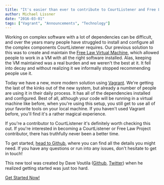 ```yaml
---
title: "It's easier than ever to contribute to CourtListener and Free Law Project"
author: Michael Lissner
date: "2016-03-01"
tags: ["Vagrant", "Announcements", "Technology"]
---
```



Working on complex software with a lot of dependencies can be difficult, and over the years many people have struggled to install and configure all the complex components CourtListener requires. Our previous solution to this was to create and maintain the [Free Law Virtual Machine][flvm], which allowed people to work in a VM with all the right software installed. Alas, keeping the VM maintained was a real burden and we weren't the best at it. It fell into decay and without realizing it we informally stopped recommending people use it.

Today we have a new, more modern solution using [Vagrant][v]. We're getting the last of the kinks out of the new system, but already a number of people are using it in their daily process. It has all of the dependencies installed and configured. Best of all, although your code will be running in a virtual machine like before, when you're using this setup, you still get to use all of your favorite tools on your local machine. If you haven't used Vagrant before, you'll find it's a rather magical experience.

If you're a contributor to CourtListener it's definitely worth checking this out. If you're interested in becoming a CourtListener or Free Law Project contributor, there has truthfully never been a better time.

To get started, [head to Github][rm], where you can find all the details you might need. If you have any questions or run into any issues, don't hesitate to get in touch!

This new tool was created by Dave Voutila ([Github][gh], [Twitter][tw]) when he realized getting started was just too hard.

<a href="https://github.com/freelawproject/freelawmachine" className="btn btn-primary btn-lg">Get Started Now!</a>

[flvm]: {filename}/free-law-virtual-machine.md
[v]: https://www.vagrantup.com/
[rm]: https://github.com/freelawproject/freelawmachine
[gh]: https://github.com/voutilad
[tw]: https://twitter.com/voutilad


